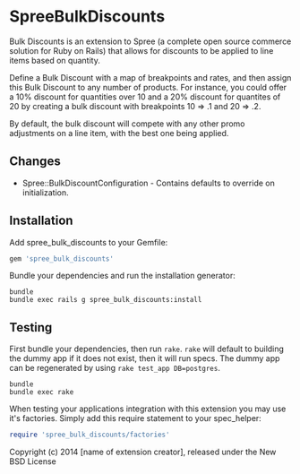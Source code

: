 SpreeBulkDiscounts
==================

Bulk Discounts is an extension to Spree (a complete open source commerce solution for Ruby on Rails) that allows for discounts to be applied to line items based on quantity.

Define a Bulk Discount with a map of breakpoints and rates, and then assign this Bulk Discount to any number of products. For instance, you could offer a 10% discount for quantities over 10 and a 20% discount for quantites of 20 by creating a bulk discount with breakpoints 10 => .1 and 20 => .2.
 
By default, the bulk discount will compete with any other promo adjustments on a line item, with the best one being applied.


Changes
-------
* Spree::BulkDiscountConfiguration - Contains defaults to override on initialization.

Installation
------------

Add spree_bulk_discounts to your Gemfile:

```ruby
gem 'spree_bulk_discounts'
```

Bundle your dependencies and run the installation generator:

```shell
bundle
bundle exec rails g spree_bulk_discounts:install
```

Testing
-------

First bundle your dependencies, then run `rake`. `rake` will default to building the dummy app if it does not exist, then it will run specs. The dummy app can be regenerated by using `rake test_app DB=postgres`.

```shell
bundle
bundle exec rake
```

When testing your applications integration with this extension you may use it's factories.
Simply add this require statement to your spec_helper:

```ruby
require 'spree_bulk_discounts/factories'
```

Copyright (c) 2014 [name of extension creator], released under the New BSD License
